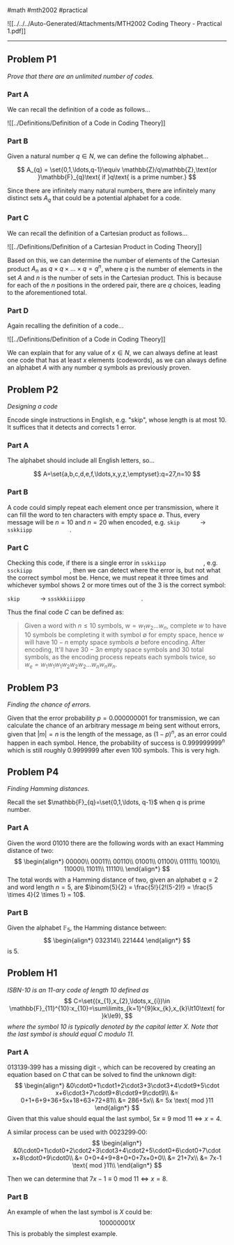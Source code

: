 #math #mth2002 #practical

![[../../../Auto-Generated/Attachments/MTH2002 Coding Theory - Practical 1.pdf]]

---
## Problem P1

*Prove that there are an unlimited number of codes.*

### Part A

We can recall the definition of a code as follows...

![[../Definitions/Definition of a Code in Coding Theory]]

### Part B

Given a natural number $q\in N$, we can define the following alphabet...

$$
A_{q} = \set{0,1,\ldots,q-1}\equiv \mathbb{Z}/q\mathbb{Z},\text{or }\mathbb{F}_{q}\text{ if }q\text{ is a prime number.}
$$

Since there are infinitely many natural numbers, there are infinitely many distinct sets $A_{q}$ that could be a potential alphabet for a code.

### Part C

We can recall the definition of a Cartesian product as follows...

![[../Definitions/Definition of a Cartesian Product in Coding Theory]]

Based on this, we can determine the number of elements of the Cartesian product $A_{n}$ as $q\times q\times\ldots\times q=q^{n}$, where $q$ is the number of elements in the set $A$ and $n$ is the number of sets in the Cartesian product. This is because for each of the $n$ positions in the ordered pair, there are $q$ choices, leading to the aforementioned total.

### Part D

Again recalling the definition of a code...

![[../Definitions/Definition of a Code in Coding Theory]]

We can explain that for any value of $x\in N$, we can always define at least one code that has at least $x$ elements (codewords), as we can always define an alphabet $A$ with any number $q$ symbols as previously proven.

## Problem P2

*Designing a code*

Encode single instructions in English, e.g. "skip", whose length is at most 10. It suffices that it detects and corrects 1 error.

### Part A

The alphabet should include all English letters, so...

$$
A=\set{a,b,c,d,e,f,\ldots,x,y,z,\emptyset}:q=27,n=10
$$

### Part B

A code could simply repeat each element once per transmission, where it can fill the word to ten characters with empty space $\emptyset$. Thus, every message will be $n=10$ and $n=20$ when encoded, e.g. `skip      ` -> `sskkiipp            `.

### Part C

Checking this code, if there is a single error in `sskkiipp            `, e.g. `ssckiipp            `, then we can detect where the error is, but not what the correct symbol most be. Hence, we must repeat it three times and whichever symbol shows 2 or more times out of the 3 is the correct symbol:

`skip      ` -> `ssskkkiiippp                  `.

Thus the final code $C$ can be defined as:

> Given a word with $n\le10$ symbols, $w=w_{1}w_{2}\ldots w_{n}$, complete $w$ to have $10$ symbols be completing it with symbol $\emptyset$ for empty space, hence $w$ will have $10-n$ empty space symbols $\emptyset$ before encoding. After encoding, It'll have $30-3n$ empty space symbols and $30$ total symbols, as the encoding process repeats each symbols twice, so $w_{e}=w_{1}w_{1}w_{1}w_{2}w_{2}w_{2}\ldots w_{n}w_{n}w_{n}$.

## Problem P3

*Finding the chance of errors.*

Given that the error probability $p=0.000000001$ for transmission, we can calculate the chance of an arbitrary message $m$ being sent without errors, given that $|m|=n$ is the length of the message, as $(1-p)^{n}$, as an error could happen in each symbol. Hence, the probability of success is $0.999999999^n$ which is still roughly $0.9999999$ after even $100$ symbols. This is very high.

## Problem P4

*Finding Hamming distances.*

Recall the set $\mathbb{F}_{q}=\set{0,1,\ldots, q-1}$ when $q$ is prime number.

### Part A

Given the word $01010$ there are the following words with an exact Hamming distance of two:
$$
\begin{align*}
00000\\
00011\\
00110\\
01001\\
01100\\
01111\\
10010\\
11000\\
11011\\
11110\\
\end{align*}
$$
The total words with a Hamming distance of two, given an alphabet $q=2$ and word length $n=5$, are $\binom{5}{2} = \frac{5!}{2!(5-2)!} = \frac{5 \times 4}{2 \times 1} = 10$.

### Part B

Given the alphabet $\mathbb{F}_{5}$, the Hamming distance between:
$$
\begin{align*}
032314\\
221444
\end{align*}
$$
is $5$.

## Problem H1

*ISBN-10 is an $11$-ary code of length $10$ defined as*
$$
C=\set{(x_{1},x_{2},\ldots,x_{i})\in \mathbb{F}_{11}^{10}:x_{10}=\sum\limits_{k=1}^{9}kx_{k},x_{k}\lt10\text{ for }k\le9},
$$
*where the symbol $10$ is typically denoted by the capital letter $X$. Note that the last symbol is should equal $C \text{ modulo } 11$.*

### Part A

$013139\square399$ has a missing digit $\square$, which can be recovered by creating an equation based on $C$ that can be solved to find the unknown digit:
$$
\begin{align*}
&0\cdot0+1\cdot1+2\cdot3+3\cdot3+4\cdot9+5\cdot x+6\cdot3+7\cdot9+8\cdot9+9\cdot9\\
&= 0+1+6+9+36+5x+18+63+72+81\\
&= 286+5x\\
&= 5x \text{ mod }11
\end{align*}
$$
Given that this value should equal the last symbol, $5x\equiv9\text{ mod }11\iff x=4$.

A similar process can be used with $0023299\square00$:
$$
\begin{align*}
&0\cdot0+1\cdot0+2\cdot2+3\cdot3+4\cdot2+5\cdot0+6\cdot0+7\cdot x+8\cdot0+9\cdot0\\
&= 0+0+4+9+8+0+0+7x+0+0\\
&= 21+7x\\
&= 7x-1 \text{ mod }11\\
\end{align*}
$$

Then we can determine that $7x-1\equiv0\text{ mod }11\iff x=8$.

### Part B

An example of when the last symbol is $X$ could be:
$$
100000001X
$$
This is probably the simplest example.